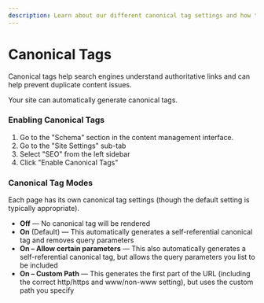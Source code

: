 ```yaml
---
description: Learn about our different canonical tag settings and how to enable them.
---
```


# Canonical Tags



Canonical tags help search engines understand authoritative links and can help prevent duplicate content issues.

Your site can automatically generate canonical tags.

### Enabling Canonical Tags

1. Go to the "Schema" section in the content management interface.
2. Go to the "Site Settings" sub-tab
3. Select "SEO" from the left sidebar
4. Click "Enable Canonical Tags"

### Canonical Tag Modes

Each page has its own canonical tag settings \(though the default setting is typically appropriate\).

* **Off** — No canonical tag will be rendered
* **On** \(Default\) — This automatically generates a self-referential canonical tag and removes query parameters
* **On – Allow certain parameters** — This also automatically generates a self-referential canonical tag, but allows the query parameters you list to be included
* **On – Custom Path** — This generates the first part of the URL \(including the correct http/https and www/non-www setting\), but uses the custom path you specify

